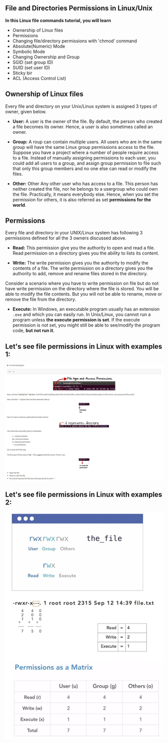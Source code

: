 ## File and Directories Permissions in Linux/Unix

**In this Linux file commands tutorial, you will learn**
- Ownership of Linux files
- Permissions
- Changing file/directory permissions with 'chmod' command
- Absolute(Numeric) Mode
- Symbolic Mode
- Changing Ownership and Group
- SGID (set group ID)
- SUID (set user ID)
- Sticky bir
- ACL (Access Control List)

## Ownership of Linux files
Every file and directory on your Unix/Linux system is assigned 3 types of owner, given below.

- **User:** A user is the owner of the file. By default, the person who created a file becomes its owner. Hence, a user is also sometimes called an owner.

- **Group:** A roup can contain multiple users. All users who are in the same group will have the same Linux group permissions access to the file. Suppose you have a project where a number of people require access to a file. Instead of manually assigning permissions to each user, you could add all users to a group, and assign group permission to file such that only this group members and no one else can read or modify the files.

- **Other:** Other
Any other user who has access to a file. This person has neither created the file, nor he belongs to a usergroup who could own the file. Practically, it means everybody else. Hence, when you set the permission for others, it is also referred as set **permissions for the world**.

## Permissions
Every file and directory in your UNIX/Linux system has following 3 permissions defined for all the 3 owners discussed above.


- **Read:** This permission give you the authority to open and read a file. Read permission on a directory gives you the ability to lists its content.

- **Write:** The write permission gives you the authority to modify the contents of a file. The write permission on a directory gives you the authority to add, remove and rename files stored in the directory. 

Consider a scenario where you have to write permission on file but do not have write permission on the directory where the file is stored. You will be able to modify the file contents. But you will not be able to rename, move or remove the file from the directory.


- **Execute:** In Windows, an executable program usually has an extension `.exe` and which you can easily run. In Unix/Linux, you cannot run a program unless **the execute permission is set**. If the execute permission is not set, you might still be able to see/modify the program code, **but not run it**.

## Let's see file permissions in Linux with examples 1:
![](/images/files1.JPG)


## Let's see file permissions in Linux with examples 2:
![](/images/files2.JPG)

